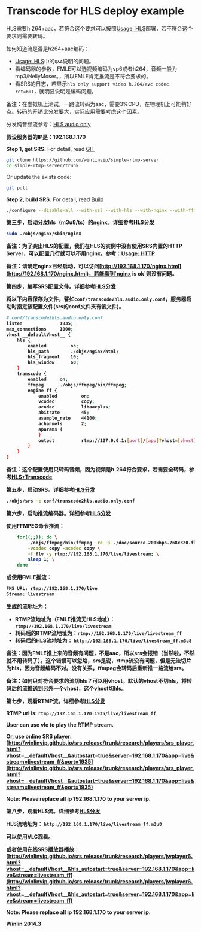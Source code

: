 # Transcode for HLS deploy example

HLS需要h.264+aac，若符合这个要求可以按照[Usage: HLS](https://github.com/winlinvip/simple-rtmp-server/wiki/v1_EN_SampleHLS)部署，若不符合这个要求则需要转码。

如何知道流是否是h264+aac编码：
* [Usage: HLS](https://github.com/winlinvip/simple-rtmp-server/wiki/v1_EN_SampleHLS)中的`Q&A`说明的问题。
* 看编码器的参数，FMLE可以选视频编码为vp6或者h264，音频一般为mp3/NellyMoser。，所以FMLE肯定推流是不符合要求的。
* 看SRS的日志，若显示`hls only support video h.264/avc codec. ret=601`，就明显说明是编码问题。

备注：在虚拟机上测试，一路流转码为aac，需要3%CPU，在物理机上可能稍好点。转码的开销比分发要大，实际应用需要考虑这个因素。

分发纯音频流参考：[HLS audio only](https://github.com/winlinvip/simple-rtmp-server/wiki/v1_EN_DeliveryHLS#hlsaudioonly)

<strong>假设服务器的IP是：192.168.1.170</strong>

<strong>Step 1, get SRS.</strong> For detail, read [GIT](https://github.com/winlinvip/simple-rtmp-server/wiki/v1_EN_Git)

```bash
git clone https://github.com/winlinvip/simple-rtmp-server
cd simple-rtmp-server/trunk
```

Or update the exists code:

```bash
git pull
```

<strong>Step 2, build SRS.</strong> For detail, read [Build](https://github.com/winlinvip/simple-rtmp-server/wiki/v1_EN_Build)

```bash
./configure --disable-all --with-ssl --with-hls --with-nginx --with-ffmpeg --with-transcode && make
```

<strong>第三步，启动分发hls（m3u8/ts）的nginx。详细参考[HLS分发](https://github.com/winlinvip/simple-rtmp-server/wiki/v1_EN_DeliveryHLS)

```bash
sudo ./objs/nginx/sbin/nginx
```

备注：为了突出HLS的配置，我们在HLS的实例中没有使用SRS内置的HTTP Server，可以配置几行就可以不用nginx。参考：[Usage: HTTP](https://github.com/winlinvip/simple-rtmp-server/wiki/v1_EN_SampleHTTP)

备注：请确定nginx已经启动，可以访问[http://192.168.1.170/nginx.html](http://192.168.1.170/nginx.html)，若能看到`nginx is ok`则没有问题。

<strong>第四步，编写SRS配置文件。</strong>详细参考[HLS分发](https://github.com/winlinvip/simple-rtmp-server/wiki/v1_EN_DeliveryHLS)

将以下内容保存为文件，譬如`conf/transcode2hls.audio.only.conf`，服务器启动时指定该配置文件(srs的conf文件夹有该文件)。

```bash
# conf/transcode2hls.audio.only.conf
listen              1935;
max_connections     1000;
vhost __defaultVhost__ {
    hls {
        enabled         on;
        hls_path        ./objs/nginx/html;
        hls_fragment    10;
        hls_window      60;
    }
    transcode {
        enabled     on;
        ffmpeg      ./objs/ffmpeg/bin/ffmpeg;
        engine ff {
            enabled         on;
            vcodec          copy;
            acodec          libaacplus;
            abitrate        45;
            asample_rate    44100;
            achannels       2;
            aparams {
            }
            output          rtmp://127.0.0.1:[port]/[app]?vhost=[vhost]/[stream]_[engine];
        }
    }
}
```

备注：这个配置使用只转码音频，因为视频是h.264符合要求，若需要全转码，参考[HLS+Transcode](https://github.com/winlinvip/simple-rtmp-server/wiki/v1_EN_DeliveryHLS#wiki-hls%E5%92%8Ctranscode)

<strong>第五步，启动SRS。</strong>详细参考[HLS分发](https://github.com/winlinvip/simple-rtmp-server/wiki/v1_EN_DeliveryHLS)

```bash
./objs/srs -c conf/transcode2hls.audio.only.conf
```

<strong>第六步，启动推流编码器。</strong>详细参考[HLS分发](https://github.com/winlinvip/simple-rtmp-server/wiki/v1_EN_DeliveryHLS)

使用FFMPEG命令推流：

```bash
    for((;;)); do \
        ./objs/ffmpeg/bin/ffmpeg -re -i ./doc/source.200kbps.768x320.flv \
        -vcodec copy -acodec copy \
        -f flv -y rtmp://192.168.1.170/live/livestream; \
        sleep 1; \
    done
```

或使用FMLE推流：

```bash
FMS URL: rtmp://192.168.1.170/live
Stream: livestream
```

生成的流地址为：
* RTMP流地址为（FMLE推流无HLS地址）：`rtmp://192.168.1.170/live/livestream`
* 转码后的RTMP流地址为：`rtmp://192.168.1.170/live/livestream_ff`
* 转码后的HLS流地址为： `http://192.168.1.170/live/livestream_ff.m3u8`

备注：因为FMLE推上来的音频有问题，不是aac，所以srs会报错（当然啦，不然就不用转码了）。这个错误可以忽略，srs是说，rtmp流没有问题，但是无法切片为hls，因为音频编码不对。没有关系，ffmpeg会转码后重新推一路流给srs。

备注：如何只对符合要求的流切hls？可以用vhost。默认的vhost不切hls，将转码后的流推送到另外一个vhost，这个vhost切hls。

<strong>第七步，观看RTMP流。</strong>详细参考[HLS分发](https://github.com/winlinvip/simple-rtmp-server/wiki/v1_EN_DeliveryHLS)

RTMP url is: `rtmp://192.168.1.170:1935/live/livestream_ff`

User can use vlc to play the RTMP stream.

Or, use online SRS player: [http://winlinvip.github.io/srs.release/trunk/research/players/srs_player.html?vhost=__defaultVhost__&autostart=true&server=192.168.1.170&app=live&stream=livestream_ff&port=1935](http://winlinvip.github.io/srs.release/trunk/research/players/srs_player.html?vhost=__defaultVhost__&autostart=true&server=192.168.1.170&app=live&stream=livestream_ff&port=1935)

Note: Please replace all ip 192.168.1.170 to your server ip.

<strong>第八步，观看HLS流。</strong>详细参考[HLS分发](https://github.com/winlinvip/simple-rtmp-server/wiki/v1_EN_DeliveryHLS)

HLS流地址为： `http://192.168.1.170/live/livestream_ff.m3u8`

可以使用VLC观看。

或者使用在线SRS播放器播放：[http://winlinvip.github.io/srs.release/trunk/research/players/jwplayer6.html?vhost=__defaultVhost__&hls_autostart=true&server=192.168.1.170&app=live&stream=livestream_ff](http://winlinvip.github.io/srs.release/trunk/research/players/jwplayer6.html?vhost=__defaultVhost__&hls_autostart=true&server=192.168.1.170&app=live&stream=livestream_ff)

Note: Please replace all ip 192.168.1.170 to your server ip.

Winlin 2014.3